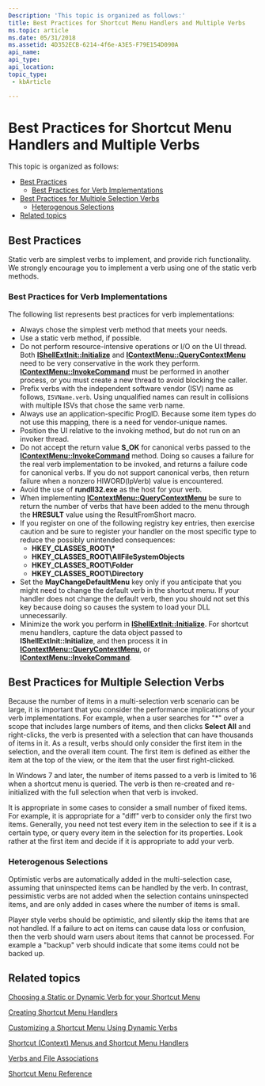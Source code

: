 ```yaml
---
Description: 'This topic is organized as follows:'
title: Best Practices for Shortcut Menu Handlers and Multiple Verbs
ms.topic: article
ms.date: 05/31/2018
ms.assetid: 4D352ECB-6214-4f6e-A3E5-F79E154D090A
api_name: 
api_type: 
api_location: 
topic_type: 
 - kbArticle

---
```


# Best Practices for Shortcut Menu Handlers and Multiple Verbs

This topic is organized as follows:

-   [Best Practices](#best-practices-for-shortcut-menu-handlers-and-multiple-verbs)
    -   [Best Practices for Verb Implementations](#best-practices-for-verb-implementations)
-   [Best Practices for Multiple Selection Verbs](#best-practices-for-multiple-selection-verbs)
    -   [Heterogenous Selections](#heterogenous-selections)
-   [Related topics](#related-topics)

## Best Practices

Static verb are simplest verbs to implement, and provide rich functionality. We strongly encourage you to implement a verb using one of the static verb methods.

### Best Practices for Verb Implementations

The following list represents best practices for verb implementations:

-   Always chose the simplest verb method that meets your needs.
-   Use a static verb method, if possible.
-   Do not perform resource-intensive operations or I/O on the UI thread. Both [**IShellExtInit::Initialize**](/windows/desktop/api/shobjidl_core/nf-shobjidl_core-ishellextinit-initialize) and [**IContextMenu::QueryContextMenu**](/windows/desktop/api/shobjidl_core/nf-shobjidl_core-icontextmenu-querycontextmenu) need to be very conservative in the work they perform. [**IContextMenu::InvokeCommand**](/windows/desktop/api/shobjidl_core/nf-shobjidl_core-icontextmenu-invokecommand) must be performed in another process, or you must create a new thread to avoid blocking the caller.
-   Prefix verbs with the independent software vendor (ISV) name as follows, `ISVName.verb`. Using unqualified names can result in collisions with multiple ISVs that chose the same verb name.
-   Always use an application-specific ProgID. Because some item types do not use this mapping, there is a need for vendor-unique names.
-   Position the UI relative to the invoking method, but do not run on an invoker thread.
-   Do not accept the return value **S\_OK** for canonical verbs passed to the [**IContextMenu::InvokeCommand**](/windows/desktop/api/shobjidl_core/nf-shobjidl_core-icontextmenu-invokecommand) method. Doing so causes a failure for the real verb implementation to be invoked, and returns a failure code for canonical verbs. If you do not support canonical verbs, then return failure when a nonzero HIWORD(lpVerb) value is encountered.
-   Avoid the use of **rundll32.exe** as the host for your verb.
-   When implementing [**IContextMenu::QueryContextMenu**](/windows/desktop/api/shobjidl_core/nf-shobjidl_core-icontextmenu-querycontextmenu) be sure to return the number of verbs that have been added to the menu through the **HRESULT** value using the ResultFromShort macro.
-   If you register on one of the following registry key entries, then exercise caution and be sure to register your handler on the most specific type to reduce the possibly unintended consequences:
    -   **HKEY\_CLASSES\_ROOT\\\***
    -   **HKEY\_CLASSES\_ROOT\\AllFileSystemObjects**
    -   **HKEY\_CLASSES\_ROOT\\Folder**
    -   **HKEY\_CLASSES\_ROOT\\Directory**
-   Set the **MayChangeDefaultMenu** key only if you anticipate that you might need to change the default verb in the shortcut menu. If your handler does not change the default verb, then you should not set this key because doing so causes the system to load your DLL unnecessarily.
-   Minimize the work you perform in [**IShellExtInit::Initialize**](/windows/desktop/api/shobjidl_core/nf-shobjidl_core-ishellextinit-initialize). For shortcut menu handlers, capture the data object passed to **IShellExtInit::Initialize**, and then process it in [**IContextMenu::QueryContextMenu**](/windows/desktop/api/shobjidl_core/nf-shobjidl_core-icontextmenu-querycontextmenu), or [**IContextMenu::InvokeCommand**](/windows/desktop/api/shobjidl_core/nf-shobjidl_core-icontextmenu-invokecommand).

## Best Practices for Multiple Selection Verbs

Because the number of items in a multi-selection verb scenario can be large, it is important that you consider the performance implications of your verb implementations. For example, when a user searches for "\*" over a scope that includes large numbers of items, and then clicks **Select All** and right-clicks, the verb is presented with a selection that can have thousands of items in it. As a result, verbs should only consider the first item in the selection, and the overall item count. The first item is defined as either the item at the top of the view, or the item that the user first right-clicked.

In Windows 7 and later, the number of items passed to a verb is limited to 16 when a shortcut menu is queried. The verb is then re-created and re-initialized with the full selection when that verb is invoked.

It is appropriate in some cases to consider a small number of fixed items. For example, it is appropriate for a "diff" verb to consider only the first two items. Generally, you need not test every item in the selection to see if it is a certain type, or query every item in the selection for its properties. Look rather at the first item and decide if it is appropriate to add your verb.

### Heterogenous Selections

Optimistic verbs are automatically added in the multi-selection case, assuming that uninspected items can be handled by the verb. In contrast, pessimistic verbs are not added when the selection contains uninspected items, and are only added in cases where the number of items is small.

Player style verbs should be optimistic, and silently skip the items that are not handled. If a failure to act on items can cause data loss or confusion, then the verb should warn users about items that cannot be processed. For example a "backup" verb should indicate that some items could not be backed up.

## Related topics

<dl> <dt>

[Choosing a Static or Dynamic Verb for your Shortcut Menu](shortcut-choose-method.md)
</dt> <dt>

[Creating Shortcut Menu Handlers](context-menu-handlers.md)
</dt> <dt>

[Customizing a Shortcut Menu Using Dynamic Verbs](shortcut-menu-using-dynamic-verbs.md)
</dt> <dt>

[Shortcut (Context) Menus and Shortcut Menu Handlers](context-menu.md)
</dt> <dt>

[Verbs and File Associations](fa-verbs.md)
</dt> <dt>

[Shortcut Menu Reference](context-menu-reference.md)
</dt> </dl>

 

 



